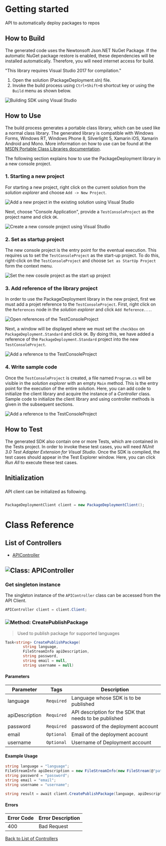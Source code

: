 # Getting started

API to automatically deploy packages to repos

## How to Build

The generated code uses the Newtonsoft Json.NET NuGet Package. If the automatic NuGet package restore
is enabled, these dependencies will be installed automatically. Therefore,
you will need internet access for build.

"This library requires Visual Studio 2017 for compilation."
1. Open the solution (PackageDeployment.sln) file.
2. Invoke the build process using `Ctrl+Shift+B` shortcut key or using the `Build` menu as shown below.

![Building SDK using Visual Studio](https://apidocs.io/illustration/cs?step=buildSDK&workspaceFolder=PackageDeployment-CSharp&workspaceName=PackageDeployment&projectName=PackageDeployment.Standard)

## How to Use

The build process generates a portable class library, which can be used like a normal class library. The generated library is compatible with Windows Forms, Windows RT, Windows Phone 8,
Silverlight 5, Xamarin iOS, Xamarin Android and Mono. More information on how to use can be found at the [MSDN Portable Class Libraries documentation](http://msdn.microsoft.com/en-us/library/vstudio/gg597391%28v=vs.100%29.aspx).

The following section explains how to use the PackageDeployment library in a new console project.

### 1. Starting a new project

For starting a new project, right click on the current solution from the *solution explorer* and choose  ``` Add -> New Project ```.

![Add a new project in the existing solution using Visual Studio](https://apidocs.io/illustration/cs?step=addProject&workspaceFolder=PackageDeployment-CSharp&workspaceName=PackageDeployment&projectName=PackageDeployment.Standard)

Next, choose "Console Application", provide a ``` TestConsoleProject ``` as the project name and click ``` OK ```.

![Create a new console project using Visual Studio](https://apidocs.io/illustration/cs?step=createProject&workspaceFolder=PackageDeployment-CSharp&workspaceName=PackageDeployment&projectName=PackageDeployment.Standard)

### 2. Set as startup project

The new console project is the entry point for the eventual execution. This requires us to set the ``` TestConsoleProject ``` as the start-up project. To do this, right-click on the  ``` TestConsoleProject ``` and choose  ``` Set as StartUp Project ``` form the context menu.

![Set the new cosole project as the start up project](https://apidocs.io/illustration/cs?step=setStartup&workspaceFolder=PackageDeployment-CSharp&workspaceName=PackageDeployment&projectName=PackageDeployment.Standard)

### 3. Add reference of the library project

In order to use the PackageDeployment library in the new project, first we must add a projet reference to the ``` TestConsoleProject ```. First, right click on the ``` References ``` node in the *solution explorer* and click ``` Add Reference... ```.

![Open references of the TestConsoleProject](https://apidocs.io/illustration/cs?step=addReference&workspaceFolder=PackageDeployment-CSharp&workspaceName=PackageDeployment&projectName=PackageDeployment.Standard)

Next, a window will be displayed where we must set the ``` checkbox ``` on ``` PackageDeployment.Standard ``` and click ``` OK ```. By doing this, we have added a reference of the ```PackageDeployment.Standard``` project into the new ``` TestConsoleProject ```.

![Add a reference to the TestConsoleProject](https://apidocs.io/illustration/cs?step=createReference&workspaceFolder=PackageDeployment-CSharp&workspaceName=PackageDeployment&projectName=PackageDeployment.Standard)

### 4. Write sample code

Once the ``` TestConsoleProject ``` is created, a file named ``` Program.cs ``` will be visible in the *solution explorer* with an empty ``` Main ``` method. This is the entry point for the execution of the entire solution.
Here, you can add code to initialize the client library and acquire the instance of a *Controller* class. Sample code to initialize the client library and using controller methods is given in the subsequent sections.

![Add a reference to the TestConsoleProject](https://apidocs.io/illustration/cs?step=addCode&workspaceFolder=PackageDeployment-CSharp&workspaceName=PackageDeployment&projectName=PackageDeployment.Standard)

## How to Test

The generated SDK also contain one or more Tests, which are contained in the Tests project.
In order to invoke these test cases, you will need *NUnit 3.0 Test Adapter Extension for Visual Studio*.
Once the SDK is complied, the test cases should appear in the Test Explorer window.
Here, you can click *Run All* to execute these test cases.

## Initialization

### 

API client can be initialized as following.

```csharp

PackageDeploymentClient client = new PackageDeploymentClient();
```



# Class Reference

## <a name="list_of_controllers"></a>List of Controllers

* [APIController](#api_controller)

## <a name="api_controller"></a>![Class: ](https://apidocs.io/img/class.png "PackageDeployment.Standard.Controllers.APIController") APIController

### Get singleton instance

The singleton instance of the ``` APIController ``` class can be accessed from the API Client.

```csharp
APIController client = client.Client;
```

### <a name="create_publish_package"></a>![Method: ](https://apidocs.io/img/method.png "PackageDeployment.Standard.Controllers.APIController.CreatePublishPackage") CreatePublishPackage

> Used to publish package for supported languages


```csharp
Task<string> CreatePublishPackage(
        string language,
        FileStreamInfo apiDescription,
        string password,
        string email = null,
        string username = null)
```

#### Parameters

| Parameter | Tags | Description |
|-----------|------|-------------|
| language |  ``` Required ```  | Language whose SDK is to be published |
| apiDescription |  ``` Required ```  | API description for the SDK that needs to be  published |
| password |  ``` Required ```  | password of the  deployment account |
| email |  ``` Optional ```  | Email of the deployment account |
| username |  ``` Optional ```  | Username of Deployment account |


#### Example Usage

```csharp
string language = "language";
FileStreamInfo apiDescription = new FileStreamInfo(new FileStream(@"pathToFile",FileMode.Open));
string password = "password";
string email = "email";
string username = "username";

string result = await client.CreatePublishPackage(language, apiDescription, password, email, username);

```

#### Errors

| Error Code | Error Description |
|------------|-------------------|
| 400 | Bad Request |


[Back to List of Controllers](#list_of_controllers)



